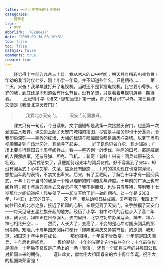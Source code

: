 ```yaml
---
title: 一个七岁孩子的十年等待
categories:
  - 碎碎念
tags:
  - 中学
abbrlink: '782e0417'
date: '2009-09-30 08:10:33'
top: false
toc: false
mathjax: false
comments: true
reward: true
---
```

　　还记得十年前的九月三十日，我从大人的口中听闻：明天将有精彩电视节目！年幼的我当时仅七岁，刚上小学一年级，并不知道些什么，只是期待……
　　第二天，兴奋！我早早就打开了电视机。当时还不是背投电视机，比它要小得多。七岁的我，到底还是不知道会有什么节目。没有多想，只是看着电视机屏幕，期待着。<!-- more -->
　　还记得小学《语文 · 思想品德》第一册，除了拼音识字以外，第三篇课文便是《我爱北京天安门》：
> 　　我爱北京天安门，
> 　　天安门前国旗升。

　　课文只有一句话，今日读来，文字虽短却是我第一次接触天安门，也是第一次爱国主义教育。课文边上配了天安门城楼的插图，尽管是手绘的却也十分逼真，令我印象深刻——熟悉的红墙、大幅的标语与那幅画像都是熟悉与亲切。以至于当电视画面转到广场地区时，我惊呼了起来。
　　听了现场记者介绍，我才知道：广场上要举行建国五十周年阅兵式。看——整齐划一的步伐、响亮的口号，那是威武的人民解放军，还有导弹、坦克、飞机…… 新奇！新鲜！兴奋！阅兵式原来这么壮观。
　　阅兵式结束了，我便期待起来年的阅兵仪式。好不容易到了来年，却没有阅兵式！心中失望、失落、焦急还有疑惑…… 儿时的抱怨现在也常常浮现，想想当年我的表情，不禁笑出声来。后来，有了互联网，了解到十年才有一回阅兵式，十年！对于当时的我是一个难以理解的时间概念与跨度。十年前的广场上也有阅兵吧，那十年后的阅兵式又会怎样呢？我不得而知，也许只有等待，等到我十七岁那年才能知道吧！我失望了——却又开始了新一轮的期待。这一年是 2003 年，「神五」上天的日子。
　　这十年，我从幼稚日益成熟。去年暑假，我踏上了向往已久的北京之旅，接近了祖国的心脏，亲眼见到了天安门，亲手触摸了天安门——每天见证五星红旗升起的地方。经历了小学、初中时代的我也步入了高二年级。我发现，祖国正在日渐强大，澳门回归，北京成功举办奥运会，神五、神六、神七相继升空……
　　然而，人长大了，变高了，不变的是心中对国庆阅兵的那份期待。知晓六十周年国庆阅兵将奉行「即隆重喜庆又务实节俭」的原则，我知道，祖国这十年中也在成长。
　　那份期待，十年来不曾改变。十年前是国庆阅兵，十年后也是阅兵。
　　那份期待，十年的光阴让它也有些变化：十年前仅仅是阅兵；十年后不仅仅是广场上的一场「表演」，还有一个即将成年的共和国公民对祖国未来的期待。
　　谨以此文，献给伟大祖国母亲的六十周年华诞，祝伟大的祖国繁荣富强！